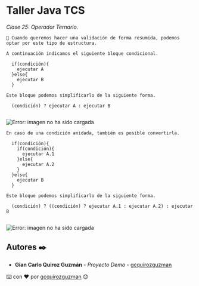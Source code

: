 # Taller Java TCS

_Clase 25: Operador Ternario._

```
📢 Cuando queremos hacer una validación de forma resumida, podemos optar por este tipo de estructura.
```

```
A continuación indicamos el siguiente bloque condicional.

  if(condición){
    ejecutar A
  }else{
    ejecutar B
  }

Este bloque podemos simplificarlo de la siguiente forma.

  (condición) ? ejecutar A : ejecutar B
  
```

![Error: imagen no ha sido cargada](https://github.com/gcquirozguzman/java-tcs-202001/blob/Clase-25/imagenes/pagina_25_4.png)

```
En caso de una condición anidada, también es posible convertirla.

  if(condición){
    if(condición){
      ejecutar A.1
    }else{
      ejecutar A.2
    }
  }else{
    ejecutar B
  }

Este bloque podemos simplificarlo de la siguiente forma.

  (condición) ? ((condición) ? ejecutar A.1 : ejecutar A.2) : ejecutar B
  
```

![Error: imagen no ha sido cargada](https://github.com/gcquirozguzman/java-tcs-202001/blob/Clase-25/imagenes/pagina_25_5.png)

## Autores ✒️

* **Gian Carlo Quiroz Guzmán** - *Proyecto Demo* - [gcquirozguzman](https://github.com/gcquirozguzman)



⌨️ con ❤️ por [gcquirozguzman](https://github.com/gcquirozguzman) 😊
